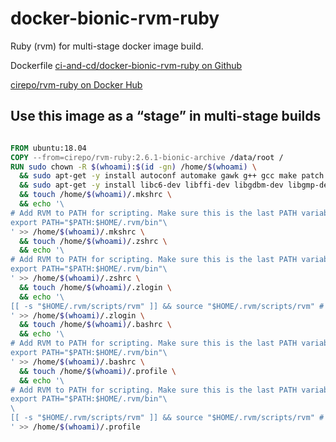 # docker-bionic-rvm-ruby

Ruby (rvm) for multi-stage docker image build.

Dockerfile [ci-and-cd/docker-bionic-rvm-ruby on Github](https://github.com/ci-and-cd/docker-bionic-rvm-ruby)

[cirepo/rvm-ruby on Docker Hub](https://hub.docker.com/r/cirepo/rvm-ruby/)

## Use this image as a “stage” in multi-stage builds

```dockerfile

FROM ubuntu:18.04
COPY --from=cirepo/rvm-ruby:2.6.1-bionic-archive /data/root /
RUN sudo chown -R $(whoami):$(id -gn) /home/$(whoami) \
  && sudo apt-get -y install autoconf automake gawk g++ gcc make patch pkg-config \
  && sudo apt-get -y install libc6-dev libffi-dev libgdbm-dev libgmp-dev libncurses5-dev libsqlite3-dev libssl-dev libyaml-dev zlib1g-dev \
  && touch /home/$(whoami)/.mkshrc \
  && echo '\
# Add RVM to PATH for scripting. Make sure this is the last PATH variable change.\
export PATH="$PATH:$HOME/.rvm/bin"\
' >> /home/$(whoami)/.mkshrc \
  && touch /home/$(whoami)/.zshrc \
  && echo '\
# Add RVM to PATH for scripting. Make sure this is the last PATH variable change.\
export PATH="$PATH:$HOME/.rvm/bin"\
' >> /home/$(whoami)/.zshrc \
  && touch /home/$(whoami)/.zlogin \
  && echo '\
[[ -s "$HOME/.rvm/scripts/rvm" ]] && source "$HOME/.rvm/scripts/rvm" # Load RVM into a shell session *as a function*\
' >> /home/$(whoami)/.zlogin \
  && touch /home/$(whoami)/.bashrc \
  && echo '\
# Add RVM to PATH for scripting. Make sure this is the last PATH variable change.\
export PATH="$PATH:$HOME/.rvm/bin"\
' >> /home/$(whoami)/.bashrc \
  && touch /home/$(whoami)/.profile \
  && echo '\
# Add RVM to PATH for scripting. Make sure this is the last PATH variable change.\
export PATH="$PATH:$HOME/.rvm/bin"\
\
[[ -s "$HOME/.rvm/scripts/rvm" ]] && source "$HOME/.rvm/scripts/rvm" # Load RVM into a shell session *as a function*\
' >> /home/$(whoami)/.profile

```
